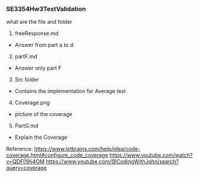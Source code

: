 ### SE3354Hw3TestValidation
what are the file and folder
1) freeResponse.md
- Answer from part a to d
2) partF.md
- Answer only part F
3) Src folder
- Contains the implementation for Average test
4) Coverage.png
- picture of the coverage
5) PartG.md
- Explain the Coverage

Reference: 
https://www.jetbrains.com/help/idea/code-coverage.html#configure_code_coverage
https://www.youtube.com/watch?v=QDFI19lj4OM
https://www.youtube.com/@CodingWithJohn/search?query=coverage
